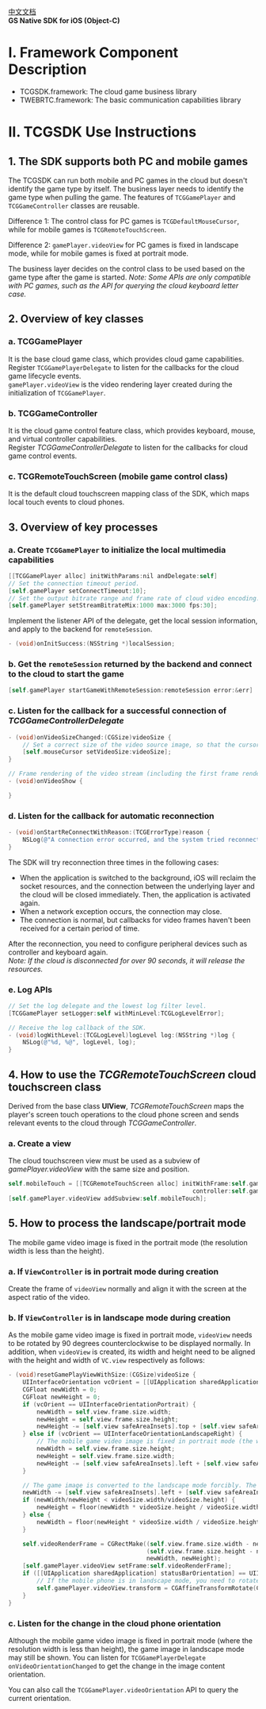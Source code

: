 [中文文档](手游接入说明.md)  
**GS Native SDK for iOS (Object-C)**
# I. Framework Component Description
- TCGSDK.framework: The cloud game business library
- TWEBRTC.framework: The basic communication capabilities library<br>

# II. TCGSDK Use Instructions
## 1. The SDK supports both PC and mobile games
The TCGSDK can run both mobile and PC games in the cloud but doesn't identify the game type by itself. The business layer needs to identify the game type when pulling the game. The features of `TCGGamePlayer` and `TCGGameController` classes are reusable.

Difference 1: The control class for PC games is `TCGDefaultMouseCursor`, while for mobile games is `TCGRemoteTouchScreen`.

Difference 2: `gamePlayer.videoView` for PC games is fixed in landscape mode, while for mobile games is fixed at portrait mode.

The business layer decides on the control class to be used based on the game type after the game is started.
*Note: Some APIs are only compatible with PC games, such as the API for querying the cloud keyboard letter case.*

## 2. Overview of key classes
### a. TCGGamePlayer
It is the base cloud game class, which provides cloud game capabilities.<br>
Register `TCGGamePlayerDelegate` to listen for the callbacks for the cloud game lifecycle events.<br>
`gamePlayer.videoView` is the video rendering layer created during the initialization of `TCGGamePlayer`.
### b. TCGGameController
It is the cloud game control feature class, which provides keyboard, mouse, and virtual controller capabilities.<br>
Register *TCGGameControllerDelegate* to listen for the callbacks for cloud game control events.
### c. TCGRemoteTouchScreen (mobile game control class)
It is the default cloud touchscreen mapping class of the SDK, which maps local touch events to cloud phones.<br>


## 3. Overview of key processes
### a. Create `TCGGamePlayer` to initialize the local multimedia capabilities
```objectivec
[[TCGGamePlayer alloc] initWithParams:nil andDelegate:self]
// Set the connection timeout period.
[self.gamePlayer setConnectTimeout:10]; 
// Set the output bitrate range and frame rate of cloud video encoding.
[self.gamePlayer setStreamBitrateMix:1000 max:3000 fps:30]; 
```
Implement the listener API of the delegate, get the local session information, and apply to the backend for `remoteSession`.
```objectivec
- (void)onInitSuccess:(NSString *)localSession;
```

### b. Get the `remoteSession` returned by the backend and connect to the cloud to start the game
```objectivec
[self.gamePlayer startGameWithRemoteSession:remoteSession error:&err]
```

### c. Listen for the callback for a successful connection of *TCGGameControllerDelegate*
```objectivec
- (void)onVideoSizeChanged:(CGSize)videoSize {
    // Set a correct size of the video source image, so that the cursor coordinates can be converted to the correct values.
    [self.mouseCursor setVideoSize:videoSize];
}

// Frame rendering of the video stream (including the first frame rendering after reconnection) started.
- (void)onVideoShow {

}
```

### d. Listen for the callback for automatic reconnection
```objectivec
- (void)onStartReConnectWithReason:(TCGErrorType)reason {
    NSLog(@"A connection error occurred, and the system tried reconnection. The disconnection cause is: %zd", reason);
}
```
The SDK will try reconnection three times in the following cases:
- When the application is switched to the background, iOS will reclaim the socket resources, and the connection between the underlying layer and the cloud will be closed immediately. Then, the application is activated again.
- When a network exception occurs, the connection may close.
- The connection is normal, but callbacks for video frames haven't been received for a certain period of time.

After the reconnection, you need to configure peripheral devices such as controller and keyboard again.<br>
*Note: If the cloud is disconnected for over 90 seconds, it will release the resources.*


### e. Log APIs
```objectivec
// Set the log delegate and the lowest log filter level.
[TCGGamePlayer setLogger:self withMinLevel:TCGLogLevelError];

// Receive the log callback of the SDK.
- (void)logWithLevel:(TCGLogLevel)logLevel log:(NSString *)log {
    NSLog(@"%d, %@", logLevel, log);
}
```

## 4. How to use the *TCGRemoteTouchScreen* cloud touchscreen class
Derived from the base class **UIView**, *TCGRemoteTouchScreen* maps the player's screen touch operations to the cloud phone screen and sends relevant events to the cloud through *TCGGameController*.

### a. Create a view
The cloud touchscreen view must be used as a subview of *gamePlayer.videoView* with the same size and position.
```objectivec
self.mobileTouch = [[TCGRemoteTouchScreen alloc] initWithFrame:self.gamePlayer.videoView.bounds
                                                    controller:self.gameController];
[self.gamePlayer.videoView addSubview:self.mobileTouch];
```

## 5. How to process the landscape/portrait mode
The mobile game video image is fixed in the portrait mode (the resolution width is less than the height).

### a. If `ViewController` is in portrait mode during creation
Create the frame of `videoView` normally and align it with the screen at the aspect ratio of the video.

### b. If `ViewController` is in landscape mode during creation
As the mobile game video image is fixed in portrait mode, `videoView` needs to be rotated by 90 degrees counterclockwise to be displayed normally. In addition, when `videoView` is created, its width and height need to be aligned with the height and width of `VC.view` respectively as follows:
```objectivec
- (void)resetGamePlayViewWithSize:(CGSize)videoSize {
    UIInterfaceOrientation vcOrient = [[UIApplication sharedApplication] statusBarOrientation];
    CGFloat newWidth = 0;
    CGFloat newHeight = 0;
    if (vcOrient == UIInterfaceOrientationPortrait) {
        newWidth = self.view.frame.size.width;
        newHeight = self.view.frame.size.height;
        newHeight -= [self.view safeAreaInsets].top + [self.view safeAreaInsets].bottom;
    } else if (vcOrient == UIInterfaceOrientationLandscapeRight) {
        // The mobile game video image is fixed in portrait mode (the width is less than the height). If the mobile phone is in landscape mode, you need to rotate the image of `videoView` by 90 degrees counterclockwise.
        newWidth = self.view.frame.size.height;
        newHeight = self.view.frame.size.width;
        newHeight -= [self.view safeAreaInsets].left + [self.view safeAreaInsets].right;
    }

    // The game image is converted to the landscape mode forcibly. The long sides are aligned, and the short sides are scaled proportionally with empty spaces. You can consider creating `subview` after `viewSafeAreaInsetsDidChange`.
    newWidth -= [self.view safeAreaInsets].left + [self.view safeAreaInsets].right;
    if (newWidth/newHeight < videoSize.width/videoSize.height) {
        newHeight = floor(newWidth * videoSize.height / videoSize.width);
    } else {
        newWidth = floor(newHeight * videoSize.width / videoSize.height);
    }

    self.videoRenderFrame = CGRectMake((self.view.frame.size.width - newWidth) / 2,
                                       (self.view.frame.size.height - newHeight) / 2,
                                       newWidth, newHeight);
    [self.gamePlayer.videoView setFrame:self.videoRenderFrame];
    if ([[UIApplication sharedApplication] statusBarOrientation] == UIInterfaceOrientationLandscapeRight) {
        // If the mobile phone is in landscape mode, you need to rotate the image of `videoView` by 90 degrees counterclockwise.
        self.gamePlayer.videoView.transform = CGAffineTransformRotate(CGAffineTransformIdentity, -M_PI_2);
    }
}
```

### c. Listen for the change in the cloud phone orientation
Although the mobile game video image is fixed in portrait mode (where the resolution width is less than height), the game image in landscape mode may still be shown. You can listen for `TCGGamePlayerDelegate onVideoOrientationChanged` to get the change in the image content orientation.

You can also call the `TCGGamePlayer.videoOrientation` API to query the current orientation.

